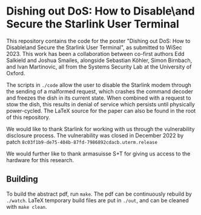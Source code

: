 # Dishing out DoS: How to Disable\\and Secure the Starlink User Terminal

This repository contains the code for the poster "Dishing out DoS: How to Disable\\and Secure the Starlink User Terminal", as submitted to WiSec 2023.
This work has been a collaboration between co-first authors Edd Salkield and Joshua Smailes, alongside Sebastian Köhler, Simon Birnbach, and Ivan Martinovic, all from the Systems Security Lab at the University of Oxford.

The scripts in `./code` allow the user to disable the Starlink modem through the sending of a malformed request, which crashes the command decoder and freezes the dish in its current state.
When combined with a request to stow the dish, this results in denial of service which persists until physically power-cycled.
The LaTeX source for the paper can also be found in the root of this repository.

We would like to thank Starlink for working with us through the vulnerability disclosure process.
The vulnerability was closed in December 2022 by patch `8c03f1b9-de75-404b-87fd-7986892cdacb.uterm.release`

We would further like to thank armasuisse S+T for giving us access to the hardware for this research.
## Building

To build the abstract pdf, run `make`.
The pdf can be continuously rebuild by `./watch`.
LaTeX temporary build files are put in `./out`, and can be cleaned with `make clean`.
